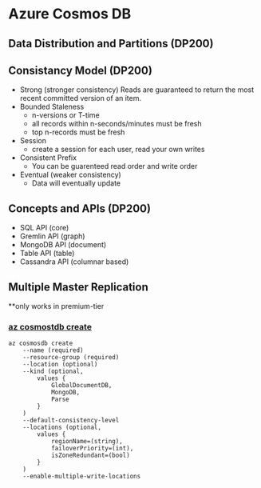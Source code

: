 # Azure Cosmos DB

## Data Distribution and Partitions (DP200)

## Consistancy Model (DP200)

- Strong (stronger consistency) Reads are guaranteed to return the most recent committed version of an item.
- Bounded Staleness
  - n-versions or T-time
  - all records within n-seconds/minutes must be fresh
  - top n-records must be fresh
- Session
  - create a session for each user, read your own writes
- Consistent Prefix
  - You can be guarenteed read order and write order
- Eventual (weaker consistency)
  - Data will eventually update

## Concepts and APIs (DP200)

- SQL API (core)
- Gremlin API (graph)
- MongoDB API (document)
- Table API (table)
- Cassandra API (columnar based)

## Multiple Master Replication

**only works in premium-tier

### [az cosmostdb create](https://docs.microsoft.com/en-us/cli/azure/cosmosdb?view=azure-cli-latest#az-cosmosdb-create)

    az cosmosdb create 
        --name (required)
        --resource-group (required)
        --location (optional)
        --kind (optional, 
            values {
                GlobalDocumentDB,
                MongoDB,
                Parse
            } 
        )
        --default-consistency-level
        --locations (optional,
            values {
                regionName=(string),
                failoverPriority=(int),
                isZoneRedundant=(bool)
            }
        )
        --enable-multiple-write-locations
